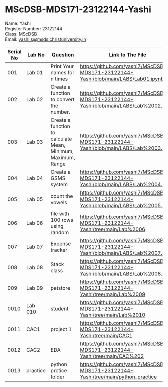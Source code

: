 # MScDSB-MDS171-23122144-Yashi

Name: Yashi  
Register Number: 23122144  
Class: MScDSB  
Email: yashi.s@msds.christuniversity.in  

| Serial No     | Lab No        | Question   | Link to The File  |
| ------------- | ------------- | --------   | ----------------  |
|  001          | Lab 01        | Print Your names for n times           |https://github.com/yashi7/MScDSB-MDS171-23122144-Yashi/blob/main/LABS/Lab01.ipynb                   |
|  002          | Lab 02        | Create a function to convert the number.          |https://github.com/yashi7/MScDSB-MDS171-23122144-Yashi/blob/main/LABS/Lab%2002.ipynb                  |
|  003          | Lab 03        | Create a function to calculate Mean, Minimum, Maximum, Range        |https://github.com/yashi7/MScDSB-MDS171-23122144-Yashi/blob/main/LABS/Lab%2003.ipynb                 |
|  004          | Lab 04        | Create a GSMS system            |https://github.com/yashi7/MScDSB-MDS171-23122144-Yashi/blob/main/LABS/Lab%2004.ipynb    |
| 005           | Lab 05        | count the vowels            | https://github.com/yashi7/MScDSB-MDS171-23122144-Yashi/blob/main/LABS/Lab%2005.ipynb                   |
| 006           | Lab 06        | file with 100 rows using random            | https://github.com/yashi7/MScDSB-MDS171-23122144-Yashi/tree/main/Lab%2006             |
| 007           | Lab 07        | Expense tracker           | https://github.com/yashi7/MScDSB-MDS171-23122144-Yashi/blob/main/LABS/Lab%2007.ipynb            |
| 008           | Lab 08        | Stack class           | https://github.com/yashi7/MScDSB-MDS171-23122144-Yashi/blob/main/LABS/Lab%2008.ipynb             |
| 009           | Lab 09        | petstore         |     https://github.com/yashi7/MScDSB-MDS171-23122144-Yashi/tree/main/Lab%2009       |
| 0010          | Lab 010        | student         |     https://github.com/yashi7/MScDSB-MDS171-23122144-Yashi/tree/main/Lab%2010      |
| 0011         | CAC1       | project 1         |     https://github.com/yashi7/MScDSB-MDS171-23122144-Yashi/tree/main/CAC1      |
| 0012         | CAC2      | EDA         |     https://github.com/yashi7/MScDSB-MDS171-23122144-Yashi/tree/main/CAC%202     |
| 0013         | practice      | python prctice folder         |     https://github.com/yashi7/MScDSB-MDS171-23122144-Yashi/tree/main/python_practice    |
